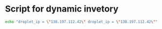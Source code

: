 # Script for dynamic invetory

```bash
echo "droplet_ip = \"138.197.112.42\" droplet_ip = \"138.197.112.42\"" | grep -E -o "[0-9]{1,3}.[0-9]{1,3}.[0-9]{1,3}.[0-9]{1,3}" > *ansible_hosts*
```
